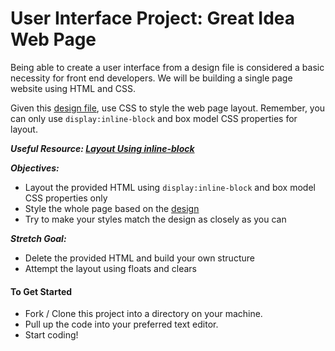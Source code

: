 # User Interface Project: Great Idea Web Page

Being able to create a user interface from a design file is considered a basic necessity for front end developers. We will be building a single page website using HTML and CSS.

Given this [design file](design-files/desktop.jpg), use CSS to style the web page layout. Remember, you can only use `display:inline-block` and box model CSS properties for layout.

***Useful Resource: [Layout Using inline-block](http://learnlayout.com/inline-block-layout.html)***

***Objectives:***
- Layout the provided HTML using `display:inline-block` and box model CSS properties only
- Style the whole page based on the [design](design-files/desktop.jpg)
- Try to make your styles match the design as closely as you can

***Stretch Goal:***
- Delete the provided HTML and build your own structure
- Attempt the layout using floats and clears

#### To Get Started
* Fork / Clone this project into a directory on your machine.
* Pull up the code into your preferred text editor.
* Start coding!
